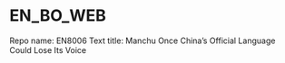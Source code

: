 # EN_BO_WEB
Repo name: EN8006
Text title: Manchu Once China’s Official Language Could Lose Its Voice